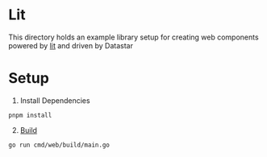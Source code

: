 # Lit

This directory holds an example library setup for creating web components powered by [lit](https://lit.dev/) and driven by Datastar

# Setup

1. Install Dependencies

```shell
pnpm install
```

2. [Build](../../../cmd/web/build/main.go#L34)

```shell
go run cmd/web/build/main.go
```
